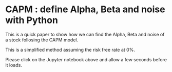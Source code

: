 # CAPM : define Alpha, Beta and noise with Python

This is a quick paper to show how we can find the Alpha, Beta and noise of a stock follosing the CAPM model.

This is a simplified method assuming the risk free rate at 0%.

Please click on the Jupyter notebook above and allow a few seconds before it loads.
